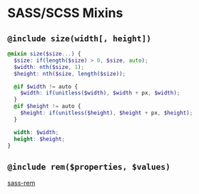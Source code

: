 SASS/SCSS Mixins
================

## `@include size(width[, height])`

```scss
@mixin size($size...) {
  $size: if(length($size) > 0, $size, auto);
  $width: nth($size, 1);
  $height: nth($size, length($size));

  @if $width != auto {
    $width: if(unitless($width), $width + px, $width);
  }
  @if $height != auto {
    $height: if(unitless($height), $height + px, $height);
  }

  width: $width;
  height: $height;
}
```

## `@include rem($properties, $values)`

[sass-rem](https://github.com/pierreburel/sass-rem)
